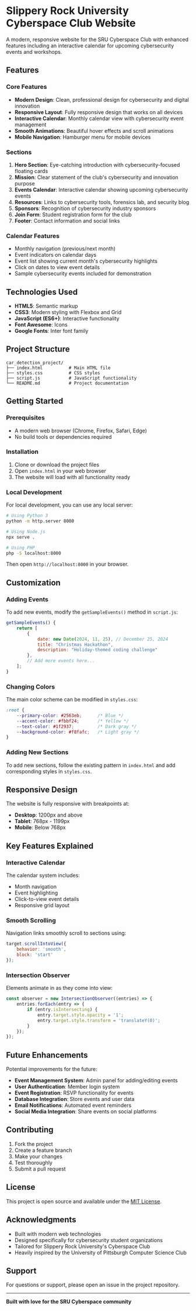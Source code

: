 # Slippery Rock University Cyberspace Club Website

A modern, responsive website for the SRU Cyberspace Club with enhanced features including an interactive calendar for upcoming cybersecurity events and workshops.

## Features

### Core Features
- **Modern Design**: Clean, professional design for cybersecurity and digital innovation
- **Responsive Layout**: Fully responsive design that works on all devices
- **Interactive Calendar**: Monthly calendar view with cybersecurity event management
- **Smooth Animations**: Beautiful hover effects and scroll animations
- **Mobile Navigation**: Hamburger menu for mobile devices

### Sections
1. **Hero Section**: Eye-catching introduction with cybersecurity-focused floating cards
2. **Mission**: Clear statement of the club's cybersecurity and innovation purpose
3. **Events Calendar**: Interactive calendar showing upcoming cybersecurity events
4. **Resources**: Links to cybersecurity tools, forensics lab, and security blog
5. **Sponsors**: Recognition of cybersecurity industry sponsors
6. **Join Form**: Student registration form for the club
7. **Footer**: Contact information and social links

### Calendar Features
- Monthly navigation (previous/next month)
- Event indicators on calendar days
- Event list showing current month's cybersecurity highlights
- Click on dates to view event details
- Sample cybersecurity events included for demonstration

## Technologies Used

- **HTML5**: Semantic markup
- **CSS3**: Modern styling with Flexbox and Grid
- **JavaScript (ES6+)**: Interactive functionality
- **Font Awesome**: Icons
- **Google Fonts**: Inter font family

## Project Structure

```
car_detection_project/
├── index.html          # Main HTML file
├── styles.css          # CSS styles
├── script.js           # JavaScript functionality
└── README.md           # Project documentation
```

## Getting Started

### Prerequisites
- A modern web browser (Chrome, Firefox, Safari, Edge)
- No build tools or dependencies required

### Installation
1. Clone or download the project files
2. Open `index.html` in your web browser
3. The website will load with all functionality ready

### Local Development
For local development, you can use any local server:

```bash
# Using Python 3
python -m http.server 8000

# Using Node.js
npx serve .

# Using PHP
php -S localhost:8000
```

Then open `http://localhost:8000` in your browser.

## Customization

### Adding Events
To add new events, modify the `getSampleEvents()` method in `script.js`:

```javascript
getSampleEvents() {
    return [
        {
            date: new Date(2024, 11, 25), // December 25, 2024
            title: "Christmas Hackathon",
            description: "Holiday-themed coding challenge"
        },
        // Add more events here...
    ];
}
```

### Changing Colors
The main color scheme can be modified in `styles.css`:

```css
:root {
    --primary-color: #2563eb;      /* Blue */
    --accent-color: #fbbf24;       /* Yellow */
    --text-color: #1f2937;         /* Dark gray */
    --background-color: #f8fafc;   /* Light gray */
}
```

### Adding New Sections
To add new sections, follow the existing pattern in `index.html` and add corresponding styles in `styles.css`.

## Responsive Design

The website is fully responsive with breakpoints at:
- **Desktop**: 1200px and above
- **Tablet**: 768px - 1199px
- **Mobile**: Below 768px

## Key Features Explained

### Interactive Calendar
The calendar system includes:
- Month navigation
- Event highlighting
- Click-to-view event details
- Responsive grid layout

### Smooth Scrolling
Navigation links smoothly scroll to sections using:
```javascript
target.scrollIntoView({
    behavior: 'smooth',
    block: 'start'
});
```

### Intersection Observer
Elements animate in as they come into view:
```javascript
const observer = new IntersectionObserver((entries) => {
    entries.forEach(entry => {
        if (entry.isIntersecting) {
            entry.target.style.opacity = '1';
            entry.target.style.transform = 'translateY(0)';
        }
    });
});
```

## Future Enhancements

Potential improvements for the future:
- **Event Management System**: Admin panel for adding/editing events
- **User Authentication**: Member login system
- **Event Registration**: RSVP functionality for events
- **Database Integration**: Store events and user data
- **Email Notifications**: Automated event reminders
- **Social Media Integration**: Share events on social platforms

## Contributing

1. Fork the project
2. Create a feature branch
3. Make your changes
4. Test thoroughly
5. Submit a pull request

## License

This project is open source and available under the [MIT License](LICENSE).

## Acknowledgments

- Built with modern web technologies
- Designed specifically for cybersecurity student organizations
- Tailored for Slippery Rock University's Cyberspace Club
- Heavily inspired by the University of Pittsburgh Computer Science Club

## Support

For questions or support, please open an issue in the project repository.

---

**Built with love for the SRU Cyberspace community**
